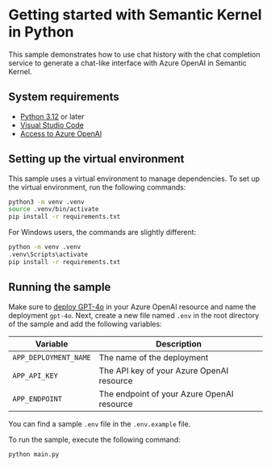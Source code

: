 # Getting started with Semantic Kernel in Python

This sample demonstrates how to use chat history with the chat completion service
to generate a chat-like interface with Azure OpenAI in Semantic Kernel.

## System requirements

- [Python 3.12](https://www.python.org/downloads/) or later
- [Visual Studio Code](https://code.visualstudio.com/download)
- [Access to Azure OpenAI](https://learn.microsoft.com/en-us/azure/ai-services/openai/how-to/create-resource?pivots=web-portal)

## Setting up the virtual environment

This sample uses a virtual environment to manage dependencies. To set up the virtual environment, run the following commands:

```bash
python3 -m venv .venv
source .venv/bin/activate
pip install -r requirements.txt
```

For Windows users, the commands are slightly different:

```bash
python -m venv .venv
.venv\Scripts\activate
pip install -r requirements.txt
```

## Running the sample

Make sure to [deploy
GPT-4o](https://learn.microsoft.com/en-us/azure/ai-services/openai/how-to/create-resource?pivots=web-portal#deploy-a-model)
in your Azure OpenAI resource and name the deployment `gpt-4o`. Next, create a new file named `.env` in the root directory of the sample and add the following variables:

| Variable              | Description                                |
| --------------------- | ------------------------------------------ |
| `APP_DEPLOYMENT_NAME` | The name of the deployment                 |
| `APP_API_KEY`         | The API key of your Azure OpenAI resource  |
| `APP_ENDPOINT`        | The endpoint of your Azure OpenAI resource |

You can find a sample `.env` file in the `.env.example` file.

To run the sample, execute the following command:

```bash
python main.py
```
